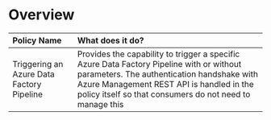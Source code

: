 Overview
====================

| Policy Name | What does it do?                                                               |
|:-----|:--------------------------------------------------------------------------------------|
| Triggering an Azure Data Factory Pipeline | Provides the capability to trigger a specific Azure Data Factory Pipeline with or without parameters. The authentication handshake with Azure Management REST API is handled in the policy itself so that consumers do not need to manage this |